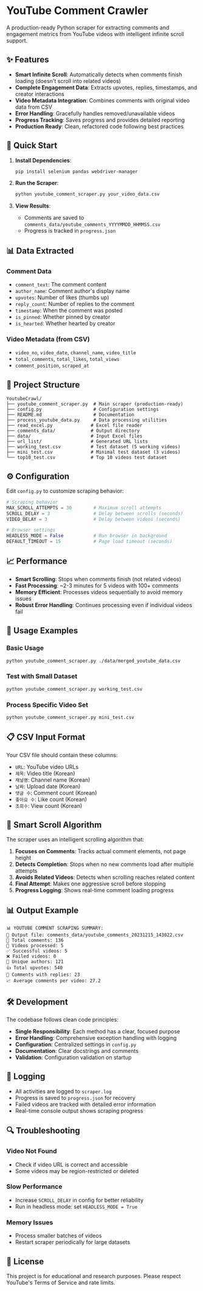 # YouTube Comment Crawler

A production-ready Python scraper for extracting comments and engagement metrics from YouTube videos with intelligent infinite scroll support.

## ✨ Features

- **Smart Infinite Scroll**: Automatically detects when comments finish loading (doesn't scroll into related videos)
- **Complete Engagement Data**: Extracts upvotes, replies, timestamps, and creator interactions
- **Video Metadata Integration**: Combines comments with original video data from CSV
- **Error Handling**: Gracefully handles removed/unavailable videos
- **Progress Tracking**: Saves progress and provides detailed reporting
- **Production Ready**: Clean, refactored code following best practices

## 🚀 Quick Start

1. **Install Dependencies**:
   ```bash
   pip install selenium pandas webdriver-manager
   ```

2. **Run the Scraper**:
   ```bash
   python youtube_comment_scraper.py your_video_data.csv
   ```

3. **View Results**:
   - Comments are saved to `comments_data/youtube_comments_YYYYMMDD_HHMMSS.csv`
   - Progress is tracked in `progress.json`

## 📊 Data Extracted

### Comment Data
- `comment_text`: The comment content
- `author_name`: Comment author's display name  
- `upvotes`: Number of likes (thumbs up)
- `reply_count`: Number of replies to the comment
- `timestamp`: When the comment was posted
- `is_pinned`: Whether pinned by creator
- `is_hearted`: Whether hearted by creator

### Video Metadata (from CSV)
- `video_no`, `video_date`, `channel_name`, `video_title`
- `total_comments`, `total_likes`, `total_views`
- `comment_position`, `scraped_at`

## 📁 Project Structure

```
YoutubeCrawl/
├── youtube_comment_scraper.py  # Main scraper (production-ready)
├── config.py                   # Configuration settings
├── README.md                   # Documentation
├── process_youtube_data.py     # Data processing utilities
├── read_excel.py              # Excel file reader
├── comments_data/             # Output directory
├── data/                      # Input Excel files
├── url_list/                  # Generated URL lists
├── working_test.csv           # Test dataset (5 working videos)
├── mini_test.csv              # Minimal test dataset (3 videos)
└── top10_test.csv             # Top 10 videos test dataset
```

## ⚙️ Configuration

Edit `config.py` to customize scraping behavior:

```python
# Scraping behavior
MAX_SCROLL_ATTEMPTS = 30        # Maximum scroll attempts
SCROLL_DELAY = 3                # Delay between scrolls (seconds)
VIDEO_DELAY = 3                 # Delay between videos (seconds)

# Browser settings
HEADLESS_MODE = False           # Run browser in background
DEFAULT_TIMEOUT = 15            # Page load timeout (seconds)
```

## 📈 Performance

- **Smart Scrolling**: Stops when comments finish (not related videos)
- **Fast Processing**: ~2-3 minutes for 5 videos with 100+ comments
- **Memory Efficient**: Processes videos sequentially to avoid memory issues
- **Robust Error Handling**: Continues processing even if individual videos fail

## 🔧 Usage Examples

### Basic Usage
```bash
python youtube_comment_scraper.py ./data/merged_youtube_data.csv
```

### Test with Small Dataset
```bash
python youtube_comment_scraper.py working_test.csv
```

### Process Specific Video Set
```bash
python youtube_comment_scraper.py mini_test.csv
```

## 📋 CSV Input Format

Your CSV file should contain these columns:
- `URL`: YouTube video URLs
- `제목`: Video title (Korean)
- `채널명`: Channel name (Korean)
- `날짜`: Upload date (Korean)
- `댓글 수`: Comment count (Korean)
- `좋아요 수`: Like count (Korean)
- `조회수`: View count (Korean)

## 🎯 Smart Scroll Algorithm

The scraper uses an intelligent scrolling algorithm that:

1. **Focuses on Comments**: Tracks actual comment elements, not page height
2. **Detects Completion**: Stops when no new comments load after multiple attempts
3. **Avoids Related Videos**: Detects when scrolling reaches related content
4. **Final Attempt**: Makes one aggressive scroll before stopping
5. **Progress Logging**: Shows real-time comment loading progress

## 📊 Output Example

```
📊 YOUTUBE COMMENT SCRAPING SUMMARY:
📁 Output file: comments_data/youtube_comments_20231215_143022.csv
💬 Total comments: 136
🎥 Videos processed: 5
✅ Successful videos: 5
❌ Failed videos: 0
👥 Unique authors: 121
👍 Total upvotes: 540
💭 Comments with replies: 23
📈 Average comments per video: 27.2
```

## 🛠️ Development

The codebase follows clean code principles:

- **Single Responsibility**: Each method has a clear, focused purpose
- **Error Handling**: Comprehensive exception handling with logging
- **Configuration**: Centralized settings in `config.py`
- **Documentation**: Clear docstrings and comments
- **Validation**: Configuration validation on startup

## 📝 Logging

- All activities are logged to `scraper.log`
- Progress is saved to `progress.json` for recovery
- Failed videos are tracked with detailed error information
- Real-time console output shows scraping progress

## 🔍 Troubleshooting

### Video Not Found
- Check if video URL is correct and accessible
- Some videos may be region-restricted or deleted

### Slow Performance
- Increase `SCROLL_DELAY` in config for better reliability
- Run in headless mode: set `HEADLESS_MODE = True`

### Memory Issues
- Process smaller batches of videos
- Restart scraper periodically for large datasets

## 📜 License

This project is for educational and research purposes. Please respect YouTube's Terms of Service and rate limits. 